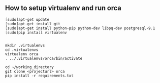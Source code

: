 How to setup virtualenv and run orca
--
	[sudo]apt-get update
	[sudo]apt-get install git
	[sudo]apt-get install python-pip python-dev libpq-dev postgresql-9.1
	[sudo]pip install virtualenv
        
	
	mkdir .virtualenvs
	cd .virtualenvs
	virtualenv orca
	. ../.virtualenvs/orca/bin/activate

	cd ~/working_directory
	git clone <projecturl> orca
	pip install -r requirements.txt
